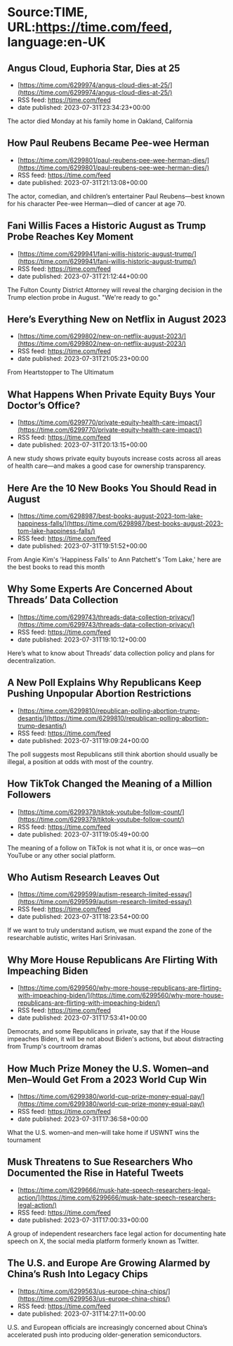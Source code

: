 # Source:TIME, URL:https://time.com/feed, language:en-UK

## Angus Cloud, Euphoria Star, Dies at 25
 - [https://time.com/6299974/angus-cloud-dies-at-25/](https://time.com/6299974/angus-cloud-dies-at-25/)
 - RSS feed: https://time.com/feed
 - date published: 2023-07-31T23:34:23+00:00

The actor died Monday at his family home in Oakland, California

## How Paul Reubens Became Pee-wee Herman
 - [https://time.com/6299801/paul-reubens-pee-wee-herman-dies/](https://time.com/6299801/paul-reubens-pee-wee-herman-dies/)
 - RSS feed: https://time.com/feed
 - date published: 2023-07-31T21:13:08+00:00

The actor, comedian, and children’s entertainer Paul Reubens—best known for his character Pee-wee Herman—died of cancer at age 70.

## Fani Willis Faces a Historic August as Trump Probe Reaches Key Moment
 - [https://time.com/6299941/fani-willis-historic-august-trump/](https://time.com/6299941/fani-willis-historic-august-trump/)
 - RSS feed: https://time.com/feed
 - date published: 2023-07-31T21:12:44+00:00

The Fulton County District Attorney will reveal the charging decision in the Trump election probe in August. "We're ready to go."

## Here’s Everything New on Netflix in August 2023
 - [https://time.com/6299802/new-on-netflix-august-2023/](https://time.com/6299802/new-on-netflix-august-2023/)
 - RSS feed: https://time.com/feed
 - date published: 2023-07-31T21:05:23+00:00

From Heartstopper to The Ultimatum

## What Happens When Private Equity Buys Your Doctor’s Office?
 - [https://time.com/6299770/private-equity-health-care-impact/](https://time.com/6299770/private-equity-health-care-impact/)
 - RSS feed: https://time.com/feed
 - date published: 2023-07-31T20:13:15+00:00

A new study shows private equity buyouts increase costs across all areas of health care—and makes a good case for ownership transparency.

## Here Are the 10 New Books You Should Read in August
 - [https://time.com/6298987/best-books-august-2023-tom-lake-happiness-falls/](https://time.com/6298987/best-books-august-2023-tom-lake-happiness-falls/)
 - RSS feed: https://time.com/feed
 - date published: 2023-07-31T19:51:52+00:00

From Angie Kim's 'Happiness Falls' to Ann Patchett's 'Tom Lake,' here are the best books to read this month

## Why Some Experts Are Concerned About Threads’ Data Collection
 - [https://time.com/6299743/threads-data-collection-privacy/](https://time.com/6299743/threads-data-collection-privacy/)
 - RSS feed: https://time.com/feed
 - date published: 2023-07-31T19:10:12+00:00

Here’s what to know about Threads’ data collection policy and plans for decentralization.

## A New Poll Explains Why Republicans Keep Pushing Unpopular Abortion Restrictions
 - [https://time.com/6299810/republican-polling-abortion-trump-desantis/](https://time.com/6299810/republican-polling-abortion-trump-desantis/)
 - RSS feed: https://time.com/feed
 - date published: 2023-07-31T19:09:24+00:00

The poll suggests most Republicans still think abortion should usually be illegal, a position at odds with most of the country.

## How TikTok Changed the Meaning of a Million Followers
 - [https://time.com/6299379/tiktok-youtube-follow-count/](https://time.com/6299379/tiktok-youtube-follow-count/)
 - RSS feed: https://time.com/feed
 - date published: 2023-07-31T19:05:49+00:00

The meaning of a follow on TikTok is not what it is, or once was—on YouTube or any other social platform.

## Who Autism Research Leaves Out
 - [https://time.com/6299599/autism-research-limited-essay/](https://time.com/6299599/autism-research-limited-essay/)
 - RSS feed: https://time.com/feed
 - date published: 2023-07-31T18:23:54+00:00

If we want to truly understand autism, we must expand the zone of the researchable autistic, writes Hari Srinivasan.

## Why More House Republicans Are Flirting With Impeaching Biden
 - [https://time.com/6299560/why-more-house-republicans-are-flirting-with-impeaching-biden/](https://time.com/6299560/why-more-house-republicans-are-flirting-with-impeaching-biden/)
 - RSS feed: https://time.com/feed
 - date published: 2023-07-31T17:53:41+00:00

Democrats, and some Republicans in private, say that if the House impeaches Biden, it will be not about Biden's actions, but  about distracting from Trump's courtroom dramas

## How Much Prize Money the U.S. Women–and Men–Would Get From a 2023 World Cup Win
 - [https://time.com/6299380/world-cup-prize-money-equal-pay/](https://time.com/6299380/world-cup-prize-money-equal-pay/)
 - RSS feed: https://time.com/feed
 - date published: 2023-07-31T17:36:58+00:00

What the U.S. women–and men–will take home if USWNT wins the tournament

## Musk Threatens to Sue Researchers Who Documented the Rise in Hateful Tweets
 - [https://time.com/6299666/musk-hate-speech-researchers-legal-action/](https://time.com/6299666/musk-hate-speech-researchers-legal-action/)
 - RSS feed: https://time.com/feed
 - date published: 2023-07-31T17:00:33+00:00

A group of independent researchers face legal action for documenting hate speech on X, the social media platform formerly known as Twitter.

## The U.S. and Europe Are Growing Alarmed by China’s Rush Into Legacy Chips
 - [https://time.com/6299563/us-europe-china-chips/](https://time.com/6299563/us-europe-china-chips/)
 - RSS feed: https://time.com/feed
 - date published: 2023-07-31T14:27:11+00:00

U.S. and European officials are increasingly concerned about China’s accelerated push into producing older-generation semiconductors.

